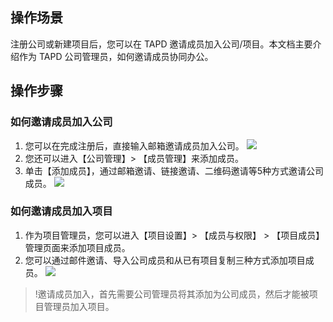 ## 操作场景
注册公司或新建项目后，您可以在 TAPD 邀请成员加入公司/项目。本文档主要介绍作为 TAPD 公司管理员，如何邀请成员协同办公。


## 操作步骤
### 如何邀请成员加入公司
1. 您可以在完成注册后，直接输入邮箱邀请成员加入公司。
![](https://main.qcloudimg.com/raw/b1fb045b921b041ca471d2fdc75aad8e.png)
2.	您还可以进入【公司管理】> 【成员管理】来添加成员。
3.	单击【添加成员】，通过邮箱邀请、链接邀请、二维码邀请等5种方式邀请公司成员。
![](https://main.qcloudimg.com/raw/35f5dec56e177b371704c336df060af1.png)	
 

### 如何邀请成员加入项目
1. 作为项目管理员，您可以进入【项目设置】> 【成员与权限】 > 【项目成员】管理页面来添加项目成员。
2. 您可以通过邮件邀请、导入公司成员和从已有项目复制三种方式添加项目成员。
 ![](https://main.qcloudimg.com/raw/f4d8fdfd5390df50d6efbbe96449753e.png)

>!邀请成员加入，首先需要公司管理员将其添加为公司成员，然后才能被项目管理员加入项目。

